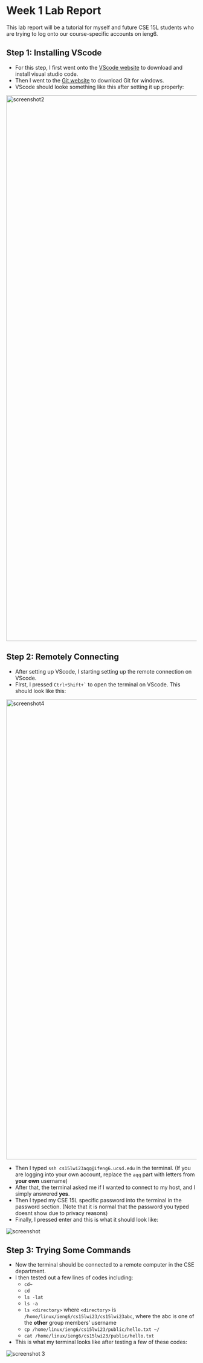 # **Week 1 Lab Report**
This lab report will be a tutorial for myself and future CSE 15L students who are trying to log onto our course-specific accounts on ieng6.

Step 1: Installing VScode
---
* For this step, I first went onto the [VScode website](https://code.visualstudio.com/) to download and install visual studio code.
* Then I went to the [Git website](https://gitforwindows.org/) to download Git for windows.
* VScode should looke something like this after setting it up properly:
<img width="1440" alt="screenshot2" src="https://user-images.githubusercontent.com/122562552/212164377-aa666499-8a88-4605-a887-6a7f79cf4057.PNG">

Step 2: Remotely Connecting 
---
* After setting up VScode, I starting setting up the remote connection on VScode.
* FIrst, I pressed `` Ctrl+Shift+` `` to open the terminal on VScode. This should look like this:
<img width="1214" alt="screenshot4" src="https://user-images.githubusercontent.com/122562552/212165373-c59403e1-b477-43c1-aa09-6365d080930c.PNG">

* Then I typed `ssh cs15lwi23aqq@ifeng6.ucsd.edu` in the terminal. (If you are logging into your own account, replace the `aqq` part with letters from **your own** username)
* After that, the terminal asked me if I wanted to connect to my host, and I simply answered **yes**.
* Then I typed my CSE 15L specific password into the terminal in the password section. (Note that it is normal that the password you typed doesnt show due to privacy reasons) 
* Finally, I pressed enter and this is what it should look like:

![screenshot](https://user-images.githubusercontent.com/122562552/212191613-c385f59c-3032-42b7-a587-569a4a796e60.png)

Step 3: Trying Some Commands
---
* Now the terminal should be connected to a remote computer in the CSE department.
* I then tested out a few lines of codes including:
  * `cd~`
  * `cd`
  * `ls -lat`
  * `ls -a`
  * `ls <directory>` where `<directory>` is `/home/linux/ieng6/cs15lwi23/cs15lwi23abc`, where the abc is one of the **other** group members’ username
  * `cp /home/linux/ieng6/cs15lwi23/public/hello.txt ~/`
  * `cat /home/linux/ieng6/cs15lwi23/public/hello.txt`
* This is what my terminal looks like after testing a few of these codes:

![screenshot 3](https://user-images.githubusercontent.com/122562552/212193463-d7e8dbed-1306-4ed8-81d0-d5807d8bd635.png)

